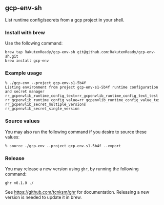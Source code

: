 ## gcp-env-sh

List runtime config/secrets from a gcp project in your shell.

### Install with brew

Use the following command:

```
brew tap RakutenReady/gcp-env-sh git@github.com:RakutenReady/gcp-env-sh.git
brew install gcp-env
```

### Example usage

```
% ./gcp-env --project gcp-env-s1-5b4f
Listing environment from project gcp-env-s1-5b4f runtime configuration and secret manager
rr_gcpenvlib_runtime_config_text=rr_gcpenvlib_runtime_config_text_test
rr_gcpenvlib_runtime_config_value=rr_gcpenvlib_runtime_config_value_test
rr_gcpenvlib_secret_multiple_versions
rr_gcpenvlib_secret_single_version
```

### Source values

You may also run the following command if you desire to source these values:
```
% source ./gcp-env --project gcp-env-s1-5b4f --export
```

### Release

You may release a new version using `ghr`, by running the following command:

```
ghr v0.1.0 ./
```

See https://github.com/tcnksm/ghr for documentation. Releasing a new version is needed to update it in brew.
